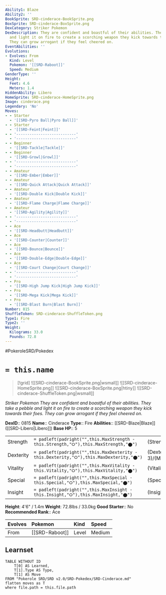 ```yaml
---
Ability1: Blaze
Ability2: ''
BookSprite: SRD-cinderace-BookSprite.png
BoxSprite: SRD-cinderace-BoxSprite.png
DexCategory: Striker Pokemon
DexDescription: They are confident and boastful of their abilities. They take a pebble
  and light it on fire to create a scorching weapon they kick towards their foes.
  They can grow arrogant if they feel cheered on.
EventAbilities: ''
Evolutions:
- Evolves: From
  Kind: Level
  Pokemon: '[[SRD-Raboot]]'
  Speed: Medium
GenderType: ''
Height:
  Feet: 4.6
  Meters: 1.4
HiddenAbility: Libero
HomeSprite: SRD-cinderace-HomeSprite.png
Image: cinderace.png
Legendary: 'No'
Moves:
- - Starter
  - '[[SRD-Pyro Ball|Pyro Ball]]'
- - Starter
  - '[[SRD-Feint|Feint]]'
- - '---------------------------'
  - '---------------------------'
- - Beginner
  - '[[SRD-Tackle|Tackle]]'
- - Beginner
  - '[[SRD-Growl|Growl]]'
- - '---------------------------'
  - '---------------------------'
- - Amateur
  - '[[SRD-Ember|Ember]]'
- - Amateur
  - '[[SRD-Quick Attack|Quick Attack]]'
- - Amateur
  - '[[SRD-Double Kick|Double Kick]]'
- - Amateur
  - '[[SRD-Flame Charge|Flame Charge]]'
- - Amateur
  - '[[SRD-Agility|Agility]]'
- - '---------------------------'
  - '---------------------------'
- - Ace
  - '[[SRD-Headbutt|Headbutt]]'
- - Ace
  - '[[SRD-Counter|Counter]]'
- - Ace
  - '[[SRD-Bounce|Bounce]]'
- - Ace
  - '[[SRD-Double-Edge|Double-Edge]]'
- - Ace
  - '[[SRD-Court Change|Court Change]]'
- - '---------------------------'
  - '---------------------------'
- - Pro
  - '[[SRD-High Jump Kick|High Jump Kick]]'
- - Pro
  - '[[SRD-Mega Kick|Mega Kick]]'
- - Pro
  - '[[SRD-Blast Burn|Blast Burn]]'
Number: 815
ShuffleToken: SRD-cinderace-ShuffleToken.png
Type1: Fire
Type2: ''
Weight:
  Kilograms: 33.0
  Pounds: 72.8
---
```


#PokeroleSRD/Pokedex

# `= this.name`

> [!grid]
> ![[SRD-cinderace-BookSprite.png|wsmall]]
> ![[SRD-cinderace-HomeSprite.png]]
> ![[SRD-cinderace-BoxSprite.png|htiny]]
> ![[SRD-cinderace-ShuffleToken.png|wsmall]]


*Striker Pokemon*
*They are confident and boastful of their abilities. They take a pebble and light it on fire to create a scorching weapon they kick towards their foes. They can grow arrogant if they feel cheered on.*

**DexID**:: 0815
**Name**:: Cinderace
**Type**:: Fire
**Abilities**:: [[SRD-Blaze|Blaze]] ([[SRD-Libero|Libero]])
**Base HP**:: 5

|           |                                                                                        |                                          |
| --------- | -------------------------------------------------------------------------------------- | ---------------------------------------- |
| Strength  | `= padleft(padright("",this.MaxStrength - this.Strength,"⭘"),this.MaxStrength,"⬤")`    | (Strength::3)/(MaxStrength::6)   |
| Dexterity | `= padleft(padright("",this.MaxDexterity - this.Dexterity,"⭘"),this.MaxDexterity,"⬤")` | (Dexterity:: 3)/(MaxDexterity::7) |
| Vitality  | `= padleft(padright("",this.MaxVitality - this.Vitality,"⭘"),this.MaxVitality,"⬤")`    | (Vitality::2)/(MaxVitality::5)   |
| Special   | `= padleft(padright("",this.MaxSpecial - this.Special,"⭘"),this.MaxSpecial,"⬤")`       | (Special::2)/(MaxSpecial::4)     |
| Insight   | `= padleft(padright("",this.MaxInsight - this.Insight,"⭘"),this.MaxInsight,"⬤")`       | (Insight::2)/(MaxInsight::5)     |

**Height**: 4'6" / 1.4m
**Weight**: 72.8lbs / 33.0kg
**Good Starter**:: No
**Recommended Rank**:: Ace

| Evolves   | Pokemon        | Kind   | Speed   |
|:----------|:---------------|:-------|:--------|
| From      | [[SRD-Raboot]] | Level  | Medium  |

## Learnset

```dataview
TABLE WITHOUT ID
    T[0] AS Learned,
    T[1].Type AS Type,
    T[1] AS Move
FROM "Pokerole SRD/SRD v2.0/SRD-Pokedex/SRD-Cinderace.md"
flatten moves as T
where file.path = this.file.path
```

